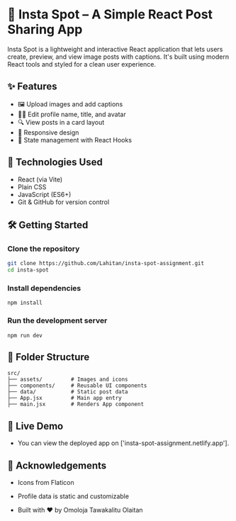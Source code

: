 # 📸 Insta Spot – A Simple React Post Sharing App

Insta Spot is a lightweight and interactive React application that lets users create, preview, and view image posts with captions. It's built using modern React tools and styled for a clean user experience.

## ✨ Features

- 🖼️ Upload images and add captions
- 🧑‍💼 Edit profile name, title, and avatar
- 🔍 View posts in a card layout
- 📱 Responsive design
- 💾 State management with React Hooks

## 🚀 Technologies Used

- React (via Vite)
-  Plain CSS
- JavaScript (ES6+)
- Git & GitHub for version control

## 🛠️ Getting Started

### Clone the repository

```bash
git clone https://github.com/Lahitan/insta-spot-assignment.git
cd insta-spot
```

### Install dependencies

`npm install`

### Run the development server

`npm run dev`

## 📁 Folder Structure

```
src/
├── assets/         # Images and icons
├── components/     # Reusable UI components
├── data/           # Static post data
├── App.jsx         # Main app entry
├── main.jsx        # Renders App component

```

## 🔗 Live Demo

- You can view the deployed app on ['insta-spot-assignment.netlify.app'].


## 🙌 Acknowledgements

- Icons from Flaticon

- Profile data is static and customizable

- Built with ❤️ by Omoloja Tawakalitu Olaitan
